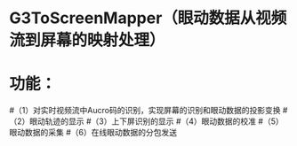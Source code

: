 # G3ToScreenMapper（眼动数据从视频流到屏幕的映射处理）

# 功能：
#（1）对实时视频流中Aucro码的识别，实现屏幕的识别和眼动数据的投影变换
#（2）眼动轨迹的显示
#（3）上下屏识别的显示
#（4）眼动数据的校准
#（5）眼动数据的采集
#（6）在线眼动数据的分包发送
